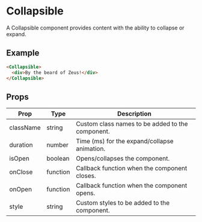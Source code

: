 # Collapsible

A Collapsible component provides content with the ability to collapse or expand.


## Example

```html
<Collapsible>
  <div>By the beard of Zeus!</div>
</Collapsible>
```


## Props

| Prop | Type | Description |
| --- | --- | --- |
| className | string | Custom class names to be added to the component. |
| duration | number | Time (ms) for the expand/collapse animation. |
| isOpen | boolean | Opens/collapses the component. |
| onClose | function | Callback function when the component closes. |
| onOpen | function | Callback function when the component opens. |
| style | string | Custom styles to be added to the component. |
